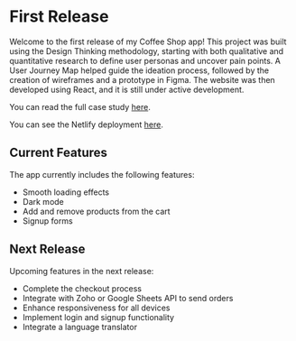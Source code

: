 # First Release

Welcome to the first release of my Coffee Shop app! This project was built using the Design Thinking methodology, starting with both qualitative and quantitative research to define user personas and uncover pain points. A User Journey Map helped guide the ideation process, followed by the creation of wireframes and a prototype in Figma. The website was then developed using React, and it is still under active development.

You can read the full case study [here](https://www.uxrodrigo.com/detail_project_coffee_ux.html).

You can see the Netlify deployment [here](https://uxcoffee.netlify.app/).

## Current Features

The app currently includes the following features:

- Smooth loading effects
- Dark mode
- Add and remove products from the cart
- Signup forms

## Next Release

Upcoming features in the next release:

- Complete the checkout process
- Integrate with Zoho or Google Sheets API to send orders
- Enhance responsiveness for all devices
- Implement login and signup functionality
- Integrate a language translator

